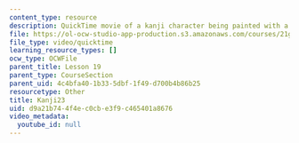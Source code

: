```yaml
---
content_type: resource
description: QuickTime movie of a kanji character being painted with a brush.
file: https://ol-ocw-studio-app-production.s3.amazonaws.com/courses/21g-504-japanese-iv-spring-2009/d9a21b744f4ec0cbe3f9c465401a8676_Kanji23.mov
file_type: video/quicktime
learning_resource_types: []
ocw_type: OCWFile
parent_title: Lesson 19
parent_type: CourseSection
parent_uid: 4c4bfa40-1b33-5dbf-1f49-d700b4b86b25
resourcetype: Other
title: Kanji23
uid: d9a21b74-4f4e-c0cb-e3f9-c465401a8676
video_metadata:
  youtube_id: null
---
```

